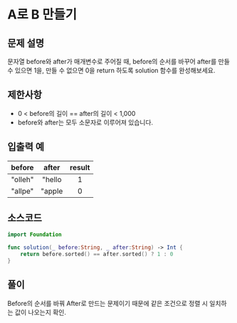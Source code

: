 # A로 B 만들기

## 문제 설명
문자열 before와 after가 매개변수로 주어질 때, before의 순서를 바꾸어 after를 만들 수 있으면 1을, 만들 수 없으면 0을 return 하도록 solution 함수를 완성해보세요.

## 제한사항
 - 0 < before의 길이 == after의 길이 < 1,000
 - before와 after는 모두 소문자로 이루어져 있습니다.

## 입출력 예
|before|after|result|
|:----:|:---:|:----:|
|"olleh"|"hello|1|
|"allpe"|"apple|0|

## 소스코드
```Swift
import Foundation

func solution(_ before:String, _ after:String) -> Int {
    return before.sorted() == after.sorted() ? 1 : 0
}
```

## 풀이
Before의 순서를 바꿔 After로 만드는 문제이기 때문에 같은 조건으로 정렬 시 일치하는 값이 나오는지 확인.
